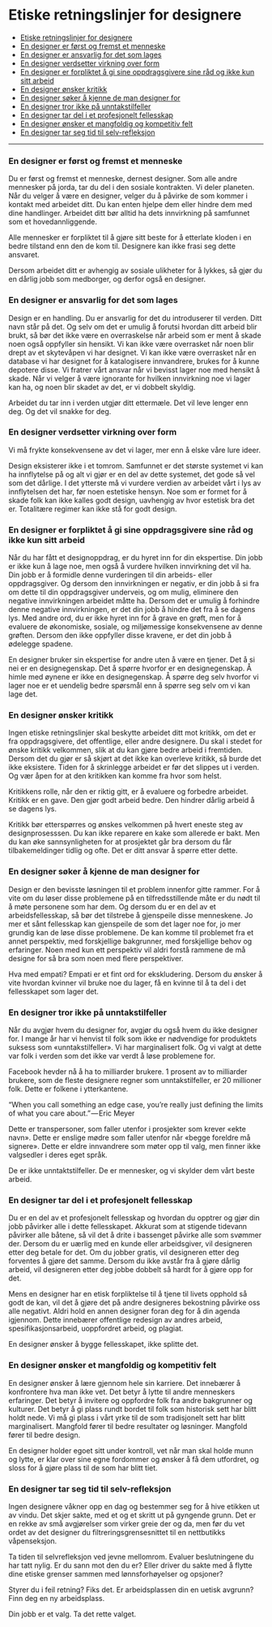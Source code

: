# Etiske retningslinjer for designere

* [Etiske retningslinjer for designere](#etiske-retningslinjer-for-designere)
* [En designer er først og fremst et menneske](#en-designer-er-f%C3%B8rst-og-fremst-et-menneske)
* [En designer er ansvarlig for det som lages](#en-designer-er-ansvarlig-for-det-som-lages)
* [En designer verdsetter virkning over form](#en-designer-verdsetter-virkning-over-form)
* [En designer er forpliktet å gi sine oppdragsgivere sine råd og ikke kun sitt arbeid](#en-designer-er-forpliktet-%C3%A5-gi-sine-oppdragsgivere-sine-r%C3%A5d-og-ikke-kun-sitt-arbeid)
* [En designer ønsker kritikk](#en-designer-%C3%B8nsker-kritikk)
* [En designer søker å kjenne de man designer for](#en-designer-s%C3%B8ker-%C3%A5-kjenne-de-man-designer-for)
* [En designer tror ikke på unntakstilfeller](#en-designer-tror-ikke-p%C3%A5-unntakstilfeller)
* [En designer tar del i et profesjonelt fellesskap](#en-designer-tar-del-i-et-profesjonelt-fellesskap)
* [En designer ønsker et mangfoldig og kompetitiv felt](#en-designer-%C3%B8nsker-et-mangfoldig-og-kompetitiv-felt)
* [En designer tar seg tid til selv-refleksjon](#en-designer-tar-seg-tid-til-selv-refleksjon)

***

### En designer er først og fremst et menneske
Du er først og fremst et menneske, dernest designer. Som alle andre mennesker på jorda, tar du del i den sosiale kontrakten. Vi deler planeten. Når du velger å være en designer, velger du å påvirke de som kommer i kontakt med arbeidet ditt. Du kan enten hjelpe dem eller hindre dem med dine handlinger. Arbeidet ditt bør alltid ha dets innvirkning på samfunnet som et hovedannliggende.

Alle mennesker er forpliktet til å gjøre sitt beste for å etterlate kloden i en bedre tilstand enn den de kom til. Designere kan ikke frasi seg dette ansvaret.

Dersom arbeidet ditt er avhengig av sosiale ulikheter for å lykkes, så gjør du en dårlig jobb som medborger, og derfor også en designer.

### En designer er ansvarlig for det som lages

Design er en handling. Du er ansvarlig for det du introduserer til verden. Ditt navn står på det. Og selv om det er umulig å forutsi hvordan ditt arbeid blir brukt, så bør det ikke være en overraskelse når arbeid som er ment å skade noen også oppfyller sin hensikt. Vi kan ikke være overrasket når noen blir drept av et skytevåpen vi har designet. Vi kan ikke være overrasket når en database vi har designet for å katalogisere innvandrere, brukes for å kunne depotere disse. Vi fratrer vårt ansvar når vi bevisst lager noe med hensikt å skade. Når vi velger å være ignorante for hvilken innvirkning noe vi lager kan ha, og noen blir skadet av det, er vi dobbelt skyldig.

Arbeidet du tar inn i verden utgjør ditt ettermæle. Det vil leve lenger enn deg. Og det vil snakke for deg.

### En designer verdsetter virkning over form

Vi må frykte konsekvensene av det vi lager, mer enn å elske våre lure ideer.

Design eksisterer ikke i et tomrom. Samfunnet er det største systemet vi kan ha innflytelse på og alt vi gjør er en del av dette systemet, det gode så vel som det dårlige. I det ytterste må vi vurdere verdien av arbeidet vårt i lys av innflytelsen det har, før noen estetiske hensyn. Noe som er formet for å skade folk kan ikke kalles godt design, uavhengig av hvor estetisk bra det er. Totalitære regimer kan ikke stå for godt design.

### En designer er forpliktet å gi sine oppdragsgivere sine råd og ikke kun sitt arbeid

Når du har fått et designoppdrag, er du hyret inn for din ekspertise. Din jobb er ikke kun å lage noe, men også å vurdere hvilken innvirkning det vil ha. Din jobb er å formidle denne vurderingen til din arbeids- eller oppdragsgiver. Og dersom den innvirkningen er negativ, er din jobb å si fra om dette til din oppdragsgiver underveis, og om mulig, eliminere den negative innvirkningen arbeidet måtte ha. Dersom det er umulig å forhindre denne negative innvirkningen, er det din jobb å hindre det fra å se dagens lys. Med andre ord, du er ikke hyret inn for å grave en grøft, men for å evaluere de økonomiske, sosiale, og miljømessige konsekvensene av denne grøften. Dersom den ikke oppfyller disse kravene, er det din jobb å ødelegge spadene. 

En designer bruker sin ekspertise for andre uten å være en tjener. Det å si nei er en designegenskap. Det å spørre hvorfor er en designegenskap. Å himle med øynene er ikke en designegenskap. Å spørre deg selv hvorfor vi lager noe er et uendelig bedre spørsmål enn å spørre seg selv om vi kan lage det.

### En designer ønsker kritikk

Ingen etiske retningslinjer skal beskytte arbeidet ditt mot kritikk, om det er fra oppdragsgivere, det offentlige, eller andre designere. Du skal i stedet for ønske kritikk velkommen, slik at du kan gjøre bedre arbeid i fremtiden. Dersom det du gjør er så skjørt at det ikke kan overleve kritikk, så burde det ikke eksistere. Tiden for å skrinlegge arbeidet er før det slippes ut i verden. Og vær åpen for at den kritikken kan komme fra hvor som helst.

Kritikkens rolle, når den er riktig gitt, er å evaluere og forbedre arbeidet. Kritikk er en gave. Den gjør godt arbeid bedre. Den hindrer dårlig arbeid å se dagens lys.

Kritikk bør etterspørres og ønskes velkommen på hvert eneste steg av designprosesssen. Du kan ikke reparere en kake som allerede er bakt. Men du kan øke sannsynligheten for at prosjektet går bra dersom du får tilbakemeldinger tidlig og ofte. Det er ditt ansvar å spørre etter dette.

### En designer søker å kjenne de man designer for

Design er den bevisste løsningen til et problem innenfor gitte rammer. For å vite om du løser disse problemene på en tilfredsstillende måte er du nødt til å møte personene som har dem. Og dersom du er en del av et arbeidsfellesskap, så bør det tilstrebe å gjenspeile disse menneskene. Jo mer et sånt fellesskap kan gjenspeile de som det lager noe for, jo mer grundig kan de løse disse problemene. De kan komme til problemet fra et annet perspektiv, med forskjellige bakgrunner, med forskjellige behov og erfaringer. Noen med kun ett perspektiv vil aldri forstå rammene de må designe for så bra som noen med flere perspektiver.

Hva med empati? Empati er et fint ord for ekskludering. Dersom du ønsker å vite hvordan kvinner vil bruke noe du lager, få en kvinne til å ta del i det fellesskapet som lager det.

### En designer tror ikke på unntakstilfeller

Når du avgjør hvem du designer for, avgjør du også hvem du ikke designer for. I mange år har vi henvist til folk som ikke er nødvendige for produktets suksess som «unntakstilfeller». Vi har marginalisert folk. Og vi valgt at dette var folk i verden som det ikke var verdt å løse problemene for.

Facebook hevder nå å ha to milliarder brukere. 1 prosent av to milliarder brukere, som de fleste designere regner som unntakstilfeller, er 20 millioner folk. Dette er folkene i ytterkantene.

“When you call something an edge case, you’re really just defining the limits of what you care about.” — Eric Meyer

Dette er transpersoner, som faller utenfor i prosjekter som krever «ekte navn». Dette er enslige mødre som faller utenfor når «begge foreldre må signere». Dette er eldre innvandrere som møter opp til valg, men finner ikke valgsedler i deres eget språk.

De er ikke unntaktstilfeller. De er mennesker, og vi skylder dem vårt beste arbeid.

### En designer tar del i et profesjonelt fellesskap

Du er en del av et profesjonelt fellesskap og hvordan du opptrer og gjør din jobb påvirker alle i dette fellesskapet. Akkurat som at stigende tidevann påvirker alle båtene, så vil det å drite i bassenget påvirke alle som svømmer der. Dersom du er uærlig med en kunde eller arbeidsgiver, vil designeren etter deg betale for det. Om du jobber gratis, vil designeren etter deg forventes å gjøre det samme. Dersom du ikke avstår fra å gjøre dårlig arbeid, vil designeren etter deg jobbe dobbelt så hardt for å gjøre opp for det.

Mens en designer har en etisk forpliktelse til å tjene til livets opphold så godt de kan, vil det å gjøre det på andre designeres bekostning påvirke oss alle negativt. Aldri hold en annen designer foran deg for å din agenda igjennom. Dette innebærer offentlige redesign av andres arbeid, spesifikasjonsarbeid, uoppfordret arbeid, og plagiat.

En designer ønsker å bygge fellesskapet, ikke splitte det.

### En designer ønsker et mangfoldig og kompetitiv felt

En designer ønsker å lære gjennom hele sin karriere. Det innebærer å konfrontere hva man ikke vet. Det betyr å lytte til andre menneskers erfaringer. Det betyr å invitere og oppfordre folk fra andre bakgrunner og kulturer. Det betyr å gi plass rundt bordet til folk som historisk sett har blitt holdt nede. Vi må gi plass i vårt yrke til de som tradisjonelt sett har blitt marginalisert. Mangfold fører til bedre resultater og løsninger. Mangfold fører til bedre design.

En designer holder egoet sitt under kontroll, vet når man skal holde munn og lytte, er klar over sine egne fordommer og ønsker å få dem utfordret, og sloss for å gjøre plass til de som har blitt tiet.

### En designer tar seg tid til selv-refleksjon

Ingen designere våkner opp en dag og bestemmer seg for å hive etikken ut av vindu. Det skjer sakte, med et og et skritt ut på gyngende grunn. Det er en rekke av små avgjørelser som virker greie der og da, men før du vet ordet av det designer du filtreringsgrensesnittet til en nettbutikks våpenseksjon.

Ta tiden til selvrefleksjon ved jevne mellomrom. Evaluer beslutningene du har tatt nylig. Er du sann mot den du er? Eller driver du sakte med å flytte dine etiske grenser sammen med lønnsforhøyelser og opsjoner?

Styrer du i feil retning? Fiks det. Er arbeidsplassen din en uetisk avgrunn? Finn deg en ny arbeidsplass.

Din jobb er et valg. Ta det rette valget.
